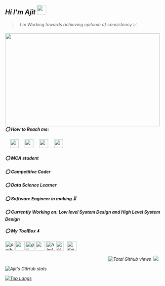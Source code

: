 ## <em> Hi I'm Ajit </em> <img src="https://raw.githubusercontent.com/MartinHeinz/MartinHeinz/master/wave.gif" width="30px">
><em></em> &nbsp; <em> I'm Working towards achieving epitome of consistency  </em> 📈

<div class="suck">
<img width=500px height=300px align="left" src="https://www.kindpng.com/picc/m/145-1456269_software-engineering-images-hd-png-transparent-png.png" />
 </div>

#### <em> ⭕ How to Reach me: </em>
&nbsp; &nbsp; [<img height="28" src="https://camo.githubusercontent.com/35b0b8bfbd8840f35607fb56ad0a139047fd5d6e09ceb060c5c6f0a5abd1044c/68747470733a2f2f6564656e742e6769746875622e696f2f537570657254696e7949636f6e732f696d616765732f7376672f747769747465722e737667" />](https://twitter.com/ajitvarpe9)
&nbsp; &nbsp; [<img height="28" src="https://camo.githubusercontent.com/8f245234577766478eaf3ee72b0615e99bb9ef3eaa56e1c37f75692811181d5c/68747470733a2f2f6564656e742e6769746875622e696f2f537570657254696e7949636f6e732f696d616765732f7376672f66616365626f6f6b2e737667" />](https://www.facebook.com/atul.varpe.18/)
&nbsp; &nbsp; [<img height="28" src="https://camo.githubusercontent.com/c9dacf0f25a1489fdbc6c0d2b41cda58b77fa210a13a886d6f99e027adfbd358/68747470733a2f2f6564656e742e6769746875622e696f2f537570657254696e7949636f6e732f696d616765732f7376672f696e7374616772616d2e737667" />](https://www.instagram.com/ajitvarpe8652/)
&nbsp; &nbsp; [<img height="28" src="https://camo.githubusercontent.com/c8a9c5b414cd812ad6a97a46c29af67239ddaeae08c41724ff7d945fb4c047e5/68747470733a2f2f6564656e742e6769746875622e696f2f537570657254696e7949636f6e732f696d616765732f7376672f6c696e6b6564696e2e737667" />](https://www.linkedin.com/in/ajit-varpe-95b575179/)
#### <em> ⭕ MCA student </em>
#### <em> ⭕ Competitive Coder </em>
#### <em> ⭕ Data Science Learner</em>
#### <em> ⭕ Software Engineer in making ⏳ </em>
#### <em> ⭕ Currently Working on: Low level System Design and High Level System Design</em> 
#### <em> ⭕ My ToolBox ⬇️
&nbsp; <img align="left" src="https://cdn3.iconfinder.com/data/icons/logos-and-brands-adobe/512/267_Python-512.png" alt="python" width="30" height="30"/> 
 <img align="left" src="https://img.icons8.com/windows/32/26e07f/django.png" width="30" height="30"/>
<img align="left" src="https://www.vectorlogo.zone/logos/git-scm/git-scm-icon.svg" alt="git" width="30" height="30"/>
<img align="left" src="https://img.icons8.com/color/48/26e07f/pycharm.png" width="30" height="30"/>
<img align="left" src="https://upload.wikimedia.org/wikipedia/commons/thumb/6/61/HTML5_logo_and_wordmark.svg/512px-HTML5_logo_and_wordmark.svg.png" alt="html5" width="30" height="30"/>
<img align="left" src="https://upload.wikimedia.org/wikipedia/commons/thumb/d/d5/CSS3_logo_and_wordmark.svg/1200px-CSS3_logo_and_wordmark.svg.png" alt="css3" width="25" height="30"/> 
<img  src="https://i.pinimg.com/originals/50/f1/58/50f1582a95bdac10f1c3fa295c8b947b.png" alt="mysql" width="30" height="30"/>
 
  <p align="right">  <img src="https://gpvc.arturio.dev/AjitVarpe" alt="Total Github views" />&nbsp;&nbsp;</a><a href="https://twitter.com/Ajitvarpe9"><img src="https://img.shields.io/twitter/follow/Ajitvarpe9?style=social"></a>&nbsp;&nbsp;</p>

![Ajit's GitHub stats](https://github-readme-stats.vercel.app/api?username=AjitVarpe&show_icons=true&theme=tokyonight)

 [![Top Langs](https://github-readme-stats.vercel.app/api/top-langs/?username=AjitVarpe&layout=compact)](https://github.com/AjitVarpe/github-readme-stats)
 


 
